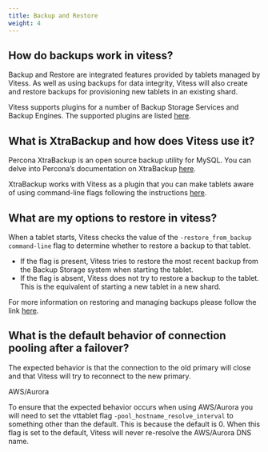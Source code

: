 ```yaml
---
title: Backup and Restore
weight: 4
---
```


## How do backups work in vitess?

Backup and Restore are integrated features provided by tablets managed by Vitess. As well as using backups for data integrity, Vitess will also create and restore backups for provisioning new tablets in an existing shard.

Vitess supports plugins for a number of Backup Storage Services and Backup Engines. The supported plugins are listed [here](https://vitess.io/docs/user-guides/operating-vitess/backup-and-restore/overview/#backup-storage-services).

## What is XtraBackup and how does Vitess use it?

Percona XtraBackup is an open source backup utility for MySQL. You can delve into Percona’s documentation on XtraBackup [here](https://www.percona.com/doc/percona-xtrabackup/2.4/intro.html).

XtraBackup works with Vitess as a plugin that you can make tablets aware of using command-line flags following the instructions [here](https://vitess.io/docs/user-guides/operating-vitess/backup-and-restore/creating-a-backup/).

## What are my options to restore in vitess?

When a tablet starts, Vitess checks the value of the `-restore_from_backup command-line` flag to determine whether to restore a backup to that tablet.

- If the flag is present, Vitess tries to restore the most recent backup from the Backup Storage system when starting the tablet.
- If the flag is absent, Vitess does not try to restore a backup to the tablet. This is the equivalent of starting a new tablet in a new shard.

For more information on restoring and managing backups please follow the link [here](https://vitess.io/docs/user-guides/operating-vitess/backup-and-restore/bootstrap-and-restore/#restoring-a-backup).

## What is the default behavior of connection pooling after a failover?

The expected behavior is that the connection to the old primary will close and that Vitess will try to reconnect to the new primary. 

AWS/Aurora

To ensure that the expected behavior occurs when using AWS/Aurora you will need to set the vttablet flag `-pool_hostname_resolve_interval` to something other than the default. This is because the default is 0. When this flag is set to the default, Vitess will never re-resolve the AWS/Aurora DNS name.

